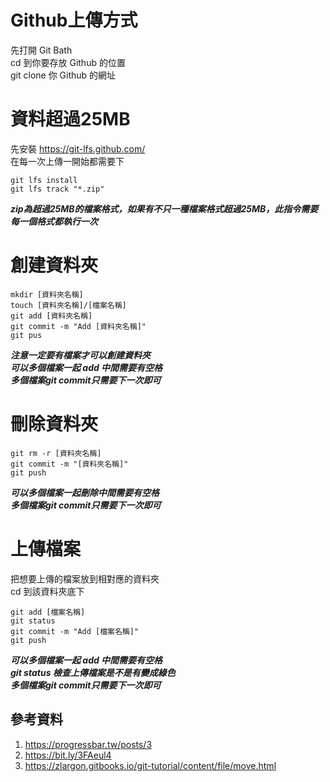 # Github上傳方式
先打開 Git Bath  
cd 到你要存放 Github 的位置  
git clone 你 Github 的網址  

# 資料超過25MB
先安裝 <https://git-lfs.github.com/>  
在每一次上傳一開始都需要下  

```linux
git lfs install  
git lfs track "*.zip"
```
 **_zip為超過25MB的檔案格式，如果有不只一種檔案格式超過25MB，此指令需要每一個格式都執行一次_** 

# 創建資料夾  
```linux
mkdir [資料夾名稱]  
touch [資料夾名稱]/[檔案名稱]    
git add [資料夾名稱]   
git commit -m "Add [資料夾名稱]"    
git pus
```
**_注意一定要有檔案才可以創建資料夾_**  
**_可以多個檔案一起 add 中間需要有空格_**   
**_多個檔案git commit只需要下一次即可_**  

# 刪除資料夾
```linux
git rm -r [資料夾名稱]  
git commit -m "[資料夾名稱]"   
git push
```
**_可以多個檔案一起刪除中間需要有空格_**  
**_多個檔案git commit只需要下一次即可_**

# 上傳檔案
把想要上傳的檔案放到相對應的資料夾  
cd 到該資料夾底下
```linux
git add [檔案名稱]    
git status    
git commit -m "Add [檔案名稱]"  
git push
```
**_可以多個檔案一起 add 中間需要有空格_**  
**_git status 檢查上傳檔案是不是有變成綠色_**  
**_多個檔案git commit只需要下一次即可_**  

## 參考資料
1. https://progressbar.tw/posts/3
2. https://bit.ly/3FAeul4
3. https://zlargon.gitbooks.io/git-tutorial/content/file/move.html  
